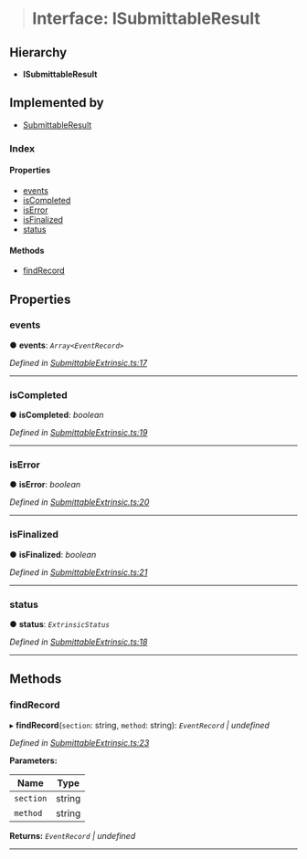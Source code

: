 > # Interface: ISubmittableResult

## Hierarchy

* **ISubmittableResult**

## Implemented by

* [SubmittableResult](../classes/_submittableextrinsic_.submittableresult.md)

### Index

#### Properties

* [events](_submittableextrinsic_.isubmittableresult.md#events)
* [isCompleted](_submittableextrinsic_.isubmittableresult.md#iscompleted)
* [isError](_submittableextrinsic_.isubmittableresult.md#iserror)
* [isFinalized](_submittableextrinsic_.isubmittableresult.md#isfinalized)
* [status](_submittableextrinsic_.isubmittableresult.md#status)

#### Methods

* [findRecord](_submittableextrinsic_.isubmittableresult.md#findrecord)

## Properties

###  events

● **events**: *`Array<EventRecord>`*

*Defined in [SubmittableExtrinsic.ts:17](https://github.com/polkadot-js/api/blob/ffe1c71/packages/api/src/SubmittableExtrinsic.ts#L17)*

___

###  isCompleted

● **isCompleted**: *boolean*

*Defined in [SubmittableExtrinsic.ts:19](https://github.com/polkadot-js/api/blob/ffe1c71/packages/api/src/SubmittableExtrinsic.ts#L19)*

___

###  isError

● **isError**: *boolean*

*Defined in [SubmittableExtrinsic.ts:20](https://github.com/polkadot-js/api/blob/ffe1c71/packages/api/src/SubmittableExtrinsic.ts#L20)*

___

###  isFinalized

● **isFinalized**: *boolean*

*Defined in [SubmittableExtrinsic.ts:21](https://github.com/polkadot-js/api/blob/ffe1c71/packages/api/src/SubmittableExtrinsic.ts#L21)*

___

###  status

● **status**: *`ExtrinsicStatus`*

*Defined in [SubmittableExtrinsic.ts:18](https://github.com/polkadot-js/api/blob/ffe1c71/packages/api/src/SubmittableExtrinsic.ts#L18)*

___

## Methods

###  findRecord

▸ **findRecord**(`section`: string, `method`: string): *`EventRecord` | undefined*

*Defined in [SubmittableExtrinsic.ts:23](https://github.com/polkadot-js/api/blob/ffe1c71/packages/api/src/SubmittableExtrinsic.ts#L23)*

**Parameters:**

Name | Type |
------ | ------ |
`section` | string |
`method` | string |

**Returns:** *`EventRecord` | undefined*

___